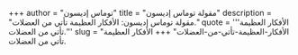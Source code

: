 +++
author = "توماس إديسون"
title = "مقولة توماس إديسون"
description = "مقولة توماس إديسون: الأفكار العظيمة تأتي من العضلات."
quote = '''الأفكار العظيمة تأتي من العضلات.''' 
slug = "الأفكار-العظيمة-تأتي-من-العضلات"
+++
الأفكار العظيمة تأتي من العضلات.
